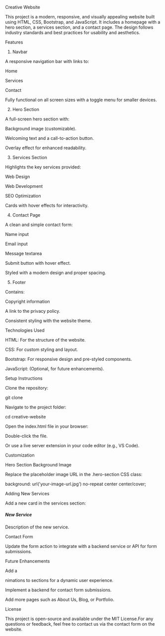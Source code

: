 Creative Website

This project is a modern, responsive, and visually appealing website built using HTML, CSS, Bootstrap, and JavaScript. It includes a homepage with a hero section, a services section, and a contact page. The design follows industry standards and best practices for usability and aesthetics.

Features

1. Navbar

A responsive navigation bar with links to:

Home

Services

Contact

Fully functional on all screen sizes with a toggle menu for smaller devices.

2. Hero Section

A full-screen hero section with:

Background image (customizable).

Welcoming text and a call-to-action button.

Overlay effect for enhanced readability.

3. Services Section

Highlights the key services provided:

Web Design

Web Development

SEO Optimization

Cards with hover effects for interactivity.

4. Contact Page

A clean and simple contact form:

Name input

Email input

Message textarea

Submit button with hover effect.

Styled with a modern design and proper spacing.

5. Footer

Contains:

Copyright information

A link to the privacy policy.

Consistent styling with the website theme.

Technologies Used

HTML: For the structure of the website.

CSS: For custom styling and layout.

Bootstrap: For responsive design and pre-styled components.

JavaScript: (Optional, for future enhancements).

Setup Instructions

Clone the repository:

git clone <repository-url>

Navigate to the project folder:

cd creative-website

Open the index.html file in your browser:

Double-click the file.

Or use a live server extension in your code editor (e.g., VS Code).

Customization

Hero Section Background Image

Replace the placeholder image URL in the .hero-section CSS class:

background: url('your-image-url.jpg') no-repeat center center/cover;

Adding New Services

Add a new card in the services section:

<div class="col-md-4">
    <div class="card p-4">
        <div class="card-body text-center">
            <h5 class="card-title">New Service</h5>
            <p class="card-text">Description of the new service.</p>
        </div>
    </div>
</div>

Contact Form

Update the form action to integrate with a backend service or API for form submissions.

Future Enhancements



Add a

nimations to sections for a dynamic user experience.

Implement a backend for contact form submissions.

Add more pages such as About Us, Blog, or Portfolio.

License

This project is open-source and available under the MIT License.For any questions or feedback, feel free to contact us via the contact form on the website.

